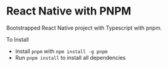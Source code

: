 # React Native with PNPM

Bootstrapped React Native project with Typescript with pnpm.

To Install

- Install <code>pnpm</code> with <code>npm install -g pnpm</code>
- Run <code>pnpm install</code> to install all dependencies
